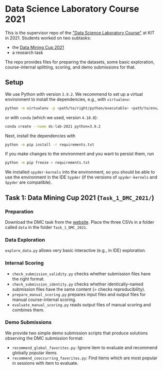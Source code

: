 # Data Science Laboratory Course 2021

This is the supervisor repo of the ["Data Science Laboratory Course"](https://dbis.ipd.kit.edu/english/3044.php) at KIT in 2021.
Students worked on two subtasks:

- the [Data Mining Cup 2021](https://www.data-mining-cup.com/dmc-2021/)
- a research task

The repo provides files for preparing the datasets, some basic exploration, course-internal splitting, scoring, and demo submissions for that.

## Setup

We use Python with version `3.9.2`.
We recommend to set up a virtual environment to install the dependencies, e.g., with `virtualenv`:

```bash
python -m virtualenv -p <path/to/right/python/executable> <path/to/env/destination>
```

or with `conda` (which we used, version `4.10.0`):

```bash
conda create --name ds-lab-2021 python=3.9.2
```

Next, install the dependencies with

```bash
python -m pip install -r requirements.txt
```

If you make changes to the environment and you want to persist them, run

```bash
python -m pip freeze > requirements.txt
```

We installed `spyder-kernels` into the environment, so you should be able to use the environment in the IDE `Sypder`
(if the versions of `spyder-kernels` and `Spyder` are compatible).

## Task 1: Data Mining Cup 2021 (`Task_1_DMC_2021/`)

### Preparation

Download the DMC task from the [website](https://www.data-mining-cup.com/dmc-2021/).
Place the three CSVs in a folder called `data` in the folder `Task_1_DMC_2021`.

### Data Exploration

`explore_data.py` allows very basic interactive (e.g., in IDE) exploration.

### Internal Scoring

- `check_submission_validity.py` checks whether submission files have the right format.
- `check_submission_identity.py` checks whether identically-named submission files have the same content (= checks reproducibility).
- `prepare_manual_scoring.py` prepares input files and output files for manual course-internal scoring.
- `evaluate_manual_scoring.py` reads output files of manual scoring and combines them.

### Demo Submissions

We provide two simple demo submission scripts that produce solutions observing the DMC submission format:

- `recommend_global_favorites.py`: Ignore item to evaluate and recommend globally popular items.
- `recommend_cooccurring_favorites.py`: Find items which are most popular in sessions with item to evaluate.

